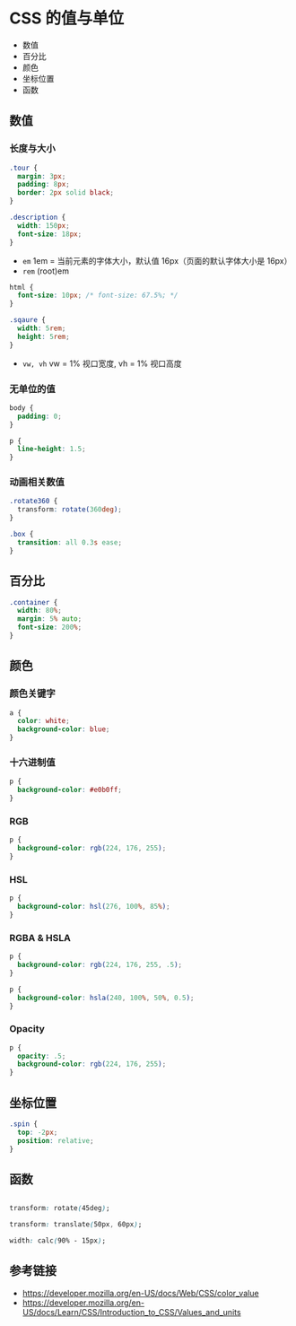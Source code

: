 # CSS 的值与单位

* 数值
* 百分比
* 颜色
* 坐标位置
* 函数

## 数值
### 长度与大小
```css
.tour {
  margin: 3px;
  padding: 8px;
  border: 2px solid black;
}

.description {
  width: 150px;
  font-size: 18px;
}
```
* `em` 1em = 当前元素的字体大小，默认值 16px（页面的默认字体大小是 16px）
* `rem` (root)em
```css
html {
  font-size: 10px; /* font-size: 67.5%; */
}

.sqaure {
  width: 5rem;
  height: 5rem;
}
```
* `vw, vh` vw = 1% 视口宽度, vh = 1% 视口高度

### 无单位的值
```css
body {
  padding: 0;
}

p {
  line-height: 1.5;
}
```

### 动画相关数值
```css
.rotate360 {
  transform: rotate(360deg);
}

.box {
  transition: all 0.3s ease;
}
```

## 百分比
```css
.container {
  width: 80%;
  margin: 5% auto;
  font-size: 200%;
}
```

## 颜色
### 颜色关键字
```css
a {
  color: white;
  background-color: blue;
}
```
### 十六进制值
```css
p {
  background-color: #e0b0ff;
}
```
### RGB
```css
p {
  background-color: rgb(224, 176, 255);
}
```

### HSL
```css
p {
  background-color: hsl(276, 100%, 85%);
}
```

### RGBA & HSLA
```css
p {
  background-color: rgb(224, 176, 255, .5);
}
```
```css
p {
  background-color: hsla(240, 100%, 50%, 0.5);
}
```

### Opacity
```css
p {
  opacity: .5;
  background-color: rgb(224, 176, 255);
}
```

## 坐标位置
```css
.spin {
  top: -2px;
  position: relative;
}
```

## 函数
```css

transform: rotate(45deg);

transform: translate(50px, 60px);

width: calc(90% - 15px);

```

## 参考链接
* https://developer.mozilla.org/en-US/docs/Web/CSS/color_value
* https://developer.mozilla.org/en-US/docs/Learn/CSS/Introduction_to_CSS/Values_and_units
